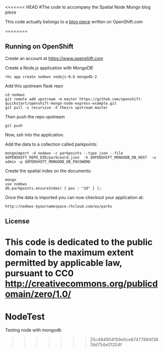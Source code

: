 <<<<<<< HEAD
#The code to accompany the Spatial Node Mongo blog piece

This code actually belongs to a [blog piece](https://www.openshift.com/blogs/set-up-nodejs-mongodb-and-express-on-free-spatial-web-hosting) written on OpenShift.com 

========

Running on OpenShift
----------------------------

Create an account at https://www.openshift.com

Create a Node.js application with MongoDB

    rhc app create nodews nodejs-0.6 mongodb-2

Add this upstream flask repo


    cd nodews
    git remote add upstream -m master https://github.com/openshift-quickstart/openshift-mongo-node-express-example.git
    git pull -s recursive -X theirs upstream master
    
Then push the repo upstream

    git push
    

Now, ssh into the application.

Add the data to a collection called parkpoints:

    mongoimport -d nodews -c parkpoints --type json --file $OPENSHIFT_REPO_DIR/parkcoord.json  -h $OPENSHIFT_MONGODB_DB_HOST  -u admin -p $OPENSHIFT_MONGODB_DB_PASSWORD

    
Create the spatial index on the documents:

    mongo
    use nodews
    db.parkpoints.ensureIndex( { pos : "2d" } );

Once the data is imported you can now checkout your application at:

    http://nodews-$yournamespace.rhcloud.com/ws/parks


License
-------

This code is dedicated to the public domain to the maximum extent
permitted by applicable law, pursuant to CC0
http://creativecommons.org/publicdomain/zero/1.0/
=======
NodeTest
========

Testing node with mongodb
>>>>>>> 25c484904159e0ce87477884f387dd754e01204f
